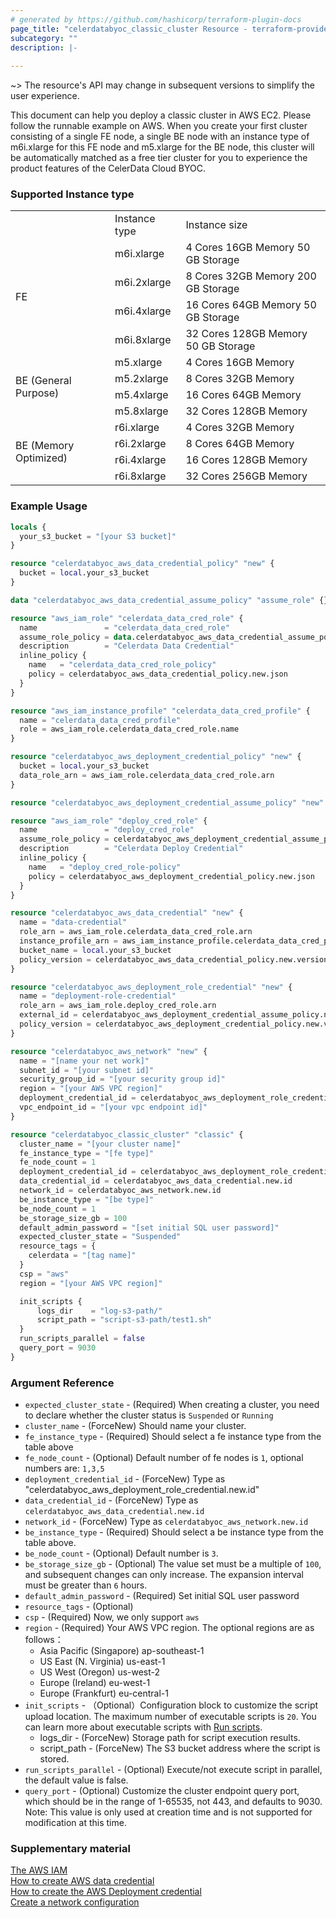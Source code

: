 ```yaml
---
# generated by https://github.com/hashicorp/terraform-plugin-docs
page_title: "celerdatabyoc_classic_cluster Resource - terraform-provider-celerdatabyoc"
subcategory: ""
description: |-
  
---
```


~> The resource's API may change in subsequent versions to simplify the user experience.

This document can help you deploy a classic cluster in AWS EC2. Please follow the runnable example on AWS.
When you create your first cluster consisting of a single FE node, a single BE node with an instance type of m6i.xlarge for this FE node and m5.xlarge for the BE node, this cluster will be automatically matched as a free tier cluster for you to experience the product features of the CelerData Cloud BYOC.

### Supported Instance type

<html>
 <head></head>
 <body>
  <table>
   <tbody>
    <tr>
     <td rowspan="2"></td>
     <td rowspan="2">Instance type</td>
     <td rowspan="2">Instance size</td>
    </tr>
    <tr>
    </tr>
    <tr>
     <td rowspan="7">FE</td>
    </tr>
    <tr>
    </tr>
    <tr>
     <td>m6i.xlarge</td>
     <td>4 Cores 16GB Memory 50 GB Storage</td>
    </tr>
    <tr>
     <td>m6i.2xlarge</td>
     <td>8 Cores 32GB Memory 200 GB Storage</td>
    </tr>
    <tr>
     <td>m6i.4xlarge</td>
     <td>16 Cores 64GB Memory 50 GB Storage</td>
    </tr>
    <tr>
     <td>m6i.8xlarge</td>
     <td>32 Cores 128GB Memory 50 GB Storage</td>
    </tr>
    <tr>
    </tr>
    <tr>
     <td rowspan="6">BE (General Purpose)</td>
    </tr>
    <tr>
     <td>m5.xlarge</td>
     <td>4 Cores 16GB Memory</td>
    </tr>
    <tr>
     <td>m5.2xlarge</td>
     <td>8 Cores 32GB Memory</td>
    </tr>
    <tr>
     <td>m5.4xlarge</td>
     <td>16 Cores 64GB Memory</td>
    </tr>
    <tr>
     <td>m5.8xlarge</td>
     <td>32 Cores 128GB Memory</td>
    </tr>
    <tr>
    </tr>
    <tr>
     <td rowspan="7">BE (Memory Optimized)</td>
    <tr>
     <td>r6i.xlarge</td>
     <td>4 Cores 32GB Memory</td>
    </tr>
    <tr>
     <td>r6i.2xlarge</td>
     <td>8 Cores 64GB Memory</td>
    </tr>
    <tr>
     <td>r6i.4xlarge</td>
     <td>16 Cores 128GB Memory</td>
    </tr>
    <tr>
     <td>r6i.8xlarge</td>
     <td>32 Cores 256GB Memory</td>
    </tr>
   </tbody>
  </table>
 </body>
</html>

### Example Usage

```terraform
locals {
  your_s3_bucket = "[your S3 bucket]" 
}

resource "celerdatabyoc_aws_data_credential_policy" "new" {
  bucket = local.your_s3_bucket
}

data "celerdatabyoc_aws_data_credential_assume_policy" "assume_role" {}

resource "aws_iam_role" "celerdata_data_cred_role" {
  name               = "celerdata_data_cred_role"
  assume_role_policy = data.celerdatabyoc_aws_data_credential_assume_policy.assume_role.json
  description        = "Celerdata Data Credential"
  inline_policy {
    name   = "celerdata_data_cred_role_policy"
    policy = celerdatabyoc_aws_data_credential_policy.new.json
  }
}

resource "aws_iam_instance_profile" "celerdata_data_cred_profile" {
  name = "celerdata_data_cred_profile"
  role = aws_iam_role.celerdata_data_cred_role.name
}

resource "celerdatabyoc_aws_deployment_credential_policy" "new" {
  bucket = local.your_s3_bucket
  data_role_arn = aws_iam_role.celerdata_data_cred_role.arn
}

resource "celerdatabyoc_aws_deployment_credential_assume_policy" "new" {}

resource "aws_iam_role" "deploy_cred_role" {
  name               = "deploy_cred_role"
  assume_role_policy = celerdatabyoc_aws_deployment_credential_assume_policy.new.json
  description        = "Celerdata Deploy Credential"
  inline_policy {
    name   = "deploy_cred_role-policy"
    policy = celerdatabyoc_aws_deployment_credential_policy.new.json
  }
}

resource "celerdatabyoc_aws_data_credential" "new" {
  name = "data-credential"
  role_arn = aws_iam_role.celerdata_data_cred_role.arn
  instance_profile_arn = aws_iam_instance_profile.celerdata_data_cred_profile.arn
  bucket_name = local.your_s3_bucket
  policy_version = celerdatabyoc_aws_data_credential_policy.new.version
}

resource "celerdatabyoc_aws_deployment_role_credential" "new" {
  name = "deployment-role-credential"
  role_arn = aws_iam_role.deploy_cred_role.arn
  external_id = celerdatabyoc_aws_deployment_credential_assume_policy.new.external_id
  policy_version = celerdatabyoc_aws_deployment_credential_policy.new.version
}

resource "celerdatabyoc_aws_network" "new" {
  name = "[name your net work]"
  subnet_id = "[your subnet id]"
  security_group_id = "[your security group id]"
  region = "[your AWS VPC region]"
  deployment_credential_id = celerdatabyoc_aws_deployment_role_credential.new.id
  vpc_endpoint_id = "[your vpc endpoint id]"
}

resource "celerdatabyoc_classic_cluster" "classic" {
  cluster_name = "[your cluster name]"
  fe_instance_type = "[fe type]"
  fe_node_count = 1
  deployment_credential_id = celerdatabyoc_aws_deployment_role_credential.new.id
  data_credential_id = celerdatabyoc_aws_data_credential.new.id
  network_id = celerdatabyoc_aws_network.new.id
  be_instance_type = "[be type]"
  be_node_count = 1
  be_storage_size_gb = 100
  default_admin_password = "[set initial SQL user password]"
  expected_cluster_state = "Suspended"
  resource_tags = {
    celerdata = "[tag name]"
  }
  csp = "aws"
  region = "[your AWS VPC region]"

  init_scripts {
      logs_dir    = "log-s3-path/"
      script_path = "script-s3-path/test1.sh" 
  }
  run_scripts_parallel = false
  query_port = 9030
}

```

### Argument Reference

* `expected_cluster_state` - (Required) When creating a cluster, you need to declare whether the cluster status is `Suspended` or `Running`
* `cluster_name` - (ForceNew) Should name your cluster.
* `fe_instance_type` - (Required) Should select a fe instance type from the table above
* `fe_node_count` - (Optional) Default number of fe nodes is `1`, optional numbers are: `1,3,5`
* `deployment_credential_id` - (ForceNew) Type as "celerdatabyoc_aws_deployment_role_credential.new.id"
* `data_credential_id` - (ForceNew) Type as `celerdatabyoc_aws_data_credential.new.id`
* `network_id` - (ForceNew) Type as `celerdatabyoc_aws_network.new.id`
* `be_instance_type` - (Required) Should select a be instance type from the table above.
* `be_node_count` - (Optional)  Default number is `3`.
* `be_storage_size_gb` - (Optional) The value set must be a multiple of `100`, and subsequent changes can only increase. The expansion interval must be greater than `6` hours.
* `default_admin_password` - (Required) Set initial SQL user password
* `resource_tags` - (Optional)
* `csp` - (Required) Now, we only support `aws`
* `region` - (Required) Your AWS VPC region. The optional regions are as follows：
    - Asia Pacific (Singapore) ap-southeast-1
    - US East (N. Virginia) us-east-1
    - US West (Oregon) us-west-2
    - Europe (Ireland) eu-west-1
    - Europe (Frankfurt) eu-central-1
* `init_scripts` - （Optional）Configuration block to customize the script upload location. The maximum number of executable scripts is `20`. You can learn more about executable scripts with [Run scripts](https://docs-sandbox.celerdata.com/en-us/main/run_scripts).
  - logs_dir - (ForceNew) Storage path for script execution results.
  - script_path - (ForceNew) The S3 bucket address where the script is stored.
* `run_scripts_parallel` - (Optional) Execute/not execute script in parallel, the default value is false.
* `query_port` - (Optional) Customize the cluster endpoint query port, which should be in the range of 1-65535, not 443, and defaults to 9030. Note: This value is only used at creation time and is not supported for modification at this time.

### Supplementary material

[The AWS IAM](https://us-east-1.console.aws.amazon.com/iamv2/home?region=us-east-1#/policies)<br />
[How to create AWS data credential](https://docs-sandbox.celerdata.com/en-us/main/cloud_settings/manage_storage_configurations)<br />
[How to create the AWS Deployment credential](https://docs-sandbox.celerdata.com/en-us/main/cloud_settings/manage_credentials)<br />
[Create a network configuration](https://docs-sandbox.celerdata.com/en-us/main/cloud_settings/manage_network_configurations)
